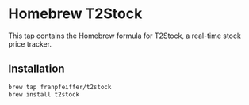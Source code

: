 # Homebrew T2Stock

This tap contains the Homebrew formula for T2Stock, a real-time stock price tracker.

## Installation
```bash
brew tap franpfeiffer/t2stock
brew install t2stock
